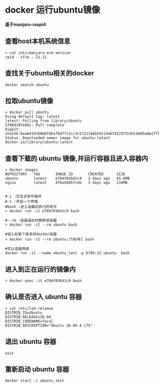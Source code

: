 # docker 运行ubuntu镜像
**基于manjaro-raspi4**

## 查看host本机系统信息
```shell
> cat /etc/manjaro-arm-version
rpi4 - xfce - 21.12
```

## 查找关于ubuntu相关的docker
```shell
docker search ubuntu
```

## 拉取ubuntu镜像
```shell
> docker pull ubuntu
Using default tag: latest
latest: Pulling from library/ubuntu
57d0418fe9dc: Pull complete
Digest: sha256:bea6d19168bbfd6af8d77c2cc3c572114eb5d113e6f422573c93cb605a0e2ffb
Status: Downloaded newer image for ubuntu:latest
docker.io/library/ubuntu:latest
```

## 查看下载的 ubuntu 镜像,并运行容器且进入容器内
```shell
> docker images
REPOSITORY   TAG       IMAGE ID       CREATED      SIZE
ubuntu       latest    e784f03641c9   3 days ago   65.6MB
nginx        latest    4f6e44d5fceb   3 days ago   134MB


#-i :交互式命令操作
#-t :开启一个终端
#bash :进入容器后执行的命令
> docker run -it e784f03641c9 bash

#--rm :容器退出时删除该容器
> docker run -it --rm ubuntu bash

#进入到某个版本的docker容器
> docker run -it --rm ubuntu:[TAG号] bash

#可以连接网络
docker run -it --name ubuntu_test -p 6789:22 ubuntu  bash
```

## 进入到正在运行的镜像内
```shell
> docker exec -it e784f03641c9 bash
```

## 确认是否进入 ubuntu 容器
```shell
> cat /etc/lsb-release
DISTRIB_ID=Ubuntu
DISTRIB_RELEASE=20.04
DISTRIB_CODENAME=focal
DISTRIB_DESCRIPTION="Ubuntu 20.04.4 LTS"
```

## 退出 ubuntu 容器
```shell
exit
```

## 重新启动 ubuntu 容器
```shell
docker start -i ubuntu_test
```


